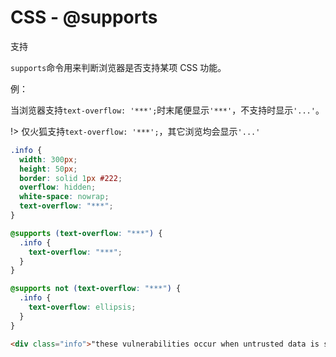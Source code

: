 # CSS - @supports

支持

`supports`命令用来判断浏览器是否支持某项 CSS 功能。

例：

当浏览器支持`text-overflow: '***';`时末尾便显示`'***'`，不支持时显示`'...'`。

!> 仅火狐支持`text-overflow: '***';`，其它浏览均会显示`'...'`

```css
.info {
  width: 300px;
  height: 50px;
  border: solid 1px #222;
  overflow: hidden;
  white-space: nowrap;
  text-overflow: "***";
}

@supports (text-overflow: "***") {
  .info {
    text-overflow: "***";
  }
}

@supports not (text-overflow: "***") {
  .info {
    text-overflow: ellipsis;
  }
}
```

```html
<div class="info">"these vulnerabilities occur when untrusted data is sent"</div>
```
